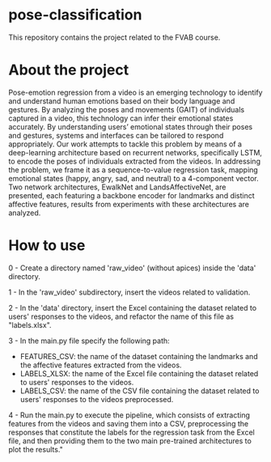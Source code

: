 # pose-classification
This repository contains the project related to the FVAB course. 

# About the project
Pose-emotion regression from a video is an emerging technology to identify and understand human emotions based on their body language and gestures. 
By analyzing the poses and movements (GAIT) of individuals captured in a video, this technology can infer their emotional states accurately.
By understanding users’ emotional states through their poses and gestures, systems and interfaces can be tailored to respond appropriately. 
Our work attempts to tackle this problem by means of a deep-learning architecture based on recurrent networks, specifically LSTM, to encode the poses of individuals extracted from the videos.
In addressing the problem, we frame it as a sequence-to-value regression task, mapping emotional states (happy, angry, sad, and neutral) to a 4-component vector. 
Two network architectures, EwalkNet and LandsAffectiveNet, are presented, each featuring a backbone encoder for landmarks and distinct affective features, results from experiments with these architectures are analyzed.

# How to use
0 - Create a directory named 'raw_video' (without apices) inside the 'data' directory. 

1 - In the 'raw_video' subdirectory, insert the videos related to validation.

2 - In the 'data' directory, insert the Excel containing the dataset related to users' responses to the videos, and refactor the name of this file as "labels.xlsx".

3 - In the main.py file specify the following path:
   - FEATURES_CSV: the name of the dataset containing the landmarks and the affective features extracted from the videos.
   - LABELS_XLSX: the name of the Excel file containing the dataset related to users' responses to the videos.
   - LABELS_CSV: the name of the CSV file containing the dataset related to users' responses to the videos preprocessed.

4 - Run the main.py to execute the pipeline, which consists of extracting features from the videos and saving them into a CSV, preprocessing the responses that constitute the labels for the regression task from the Excel file, and then providing them to the two main pre-trained architectures to plot the results."
